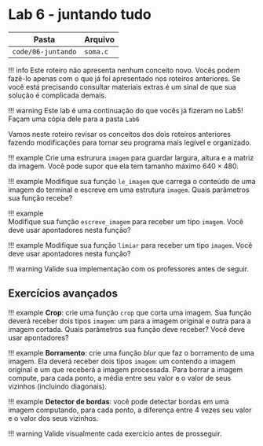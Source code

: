 # Lab 6 - juntando tudo

| Pasta            | Arquivo  |
|------------------|----------|
| `code/06-juntando` | `soma.c` |

!!! info
    Este roteiro não apresenta nenhum conceito novo. Vocês podem fazê-lo apenas com o que já foi apresentado nos roteiros anteriores. Se você está precisando consultar materiais extras é um sinal de que sua solução é complicada demais. 

!!! warning
    Este lab é uma continuação do que vocês já fizeram no Lab5! Façam uma cópia dele para a pasta `Lab6`

Vamos neste roteiro revisar os conceitos dos dois roteiros anteriores fazendo modificações para tornar seu programa mais legível e organizado. 

!!! example
    Crie uma estrurura `imagem` para guardar largura, altura e a matriz da imagem. Você pode supor que ela tem tamanho máximo $640\times 480$. 
    
!!! example
    Modifique sua função `le_imagem` que carrega o conteúdo de uma imagem do terminal e escreve em uma estrutura `imagem`. Quais parâmetros sua função recebe?
    
!!! example  
    Modifique sua função `escreve_imagem` para receber um tipo `imagem`. Você deve usar apontadores nesta função?
    
!!! example
    Modifique sua função `limiar` para receber um tipo `imagem`. Você deve usar apontadores nesta função?

!!! warning 
    Valide sua implementação com os professores antes de seguir. 

## Exercícios avançados

!!! example
    **Crop**: crie uma função `crop` que corta uma imagem. Sua função deverá receber dois tipos `imagem`: um para a imagem original e outra para a imagem cortada. Quais parâmetros sua função deve receber? Você deve usar apontadores?

!!! example
    **Borramento**: crie uma função *blur* que faz o borramento de uma imagem. Ela deverá receber dois tipos `imagem`: um contendo a imagem original e um que receberá a imagem processada. Para borrar a imagem compute, para cada ponto, a média entre seu valor e o valor de seus vizinhos (incluindo diagonais).

!!! example
    **Detector de bordas**: você pode detectar bordas em uma imagem computando, para cada ponto, a diferença entre 4 vezes seu valor e o valor dos seus vizinhos. 

!!! warning
    Valide visualmente cada exercício antes de prosseguir. 

    
